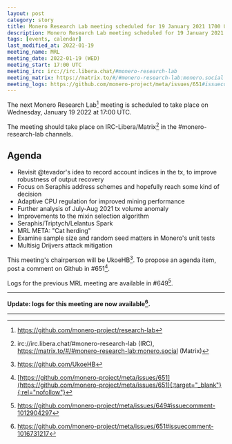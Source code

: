 ```yaml
---
layout: post
category: story
title: Monero Research Lab meeting scheduled for 19 January 2021 1700 UTC
description: Monero Research Lab meeting scheduled for 19 January 2021 1700 UTC on irc/Matrix channels.
tags: [events, calendar]
last_modified_at: 2022-01-19
meeting_name: MRL
meeting_date: 2022-01-19 (WED)
meeting_start: 17:00 UTC
meeting_irc: irc://irc.libera.chat/#monero-research-lab
meeting_matrix: https://matrix.to/#/#monero-research-lab:monero.social
meeting_logs: https://github.com/monero-project/meta/issues/651#issuecomment-1016731217
---
```


The next Monero Research Lab[^1] meeting is scheduled to take place on Wednesday, January 19 2022 at 17:00 UTC.

The meeting should take place on IRC-Libera/Matrix[^2] in the #monero-research-lab channels.

## Agenda

- Revisit @tevador's idea to record account indices in the tx, to improve robustness of output recovery
- Focus on Seraphis address schemes and hopefully reach some kind of decision
- Adaptive CPU regulation for improved mining performance
- Further analysis of July-Aug 2021 tx volume anomaly
- Improvements to the mixin selection algorithm
- Seraphis/Triptych/Lelantus Spark
- MRL META: "Cat herding"
- Examine sample size and random seed matters in Monero's unit tests
- Multisig Drijvers attack mitigation

This meeting's chairperson will be UkoeHB[^3]. To propose an agenda item, post a comment on Github in #651[^4].

Logs for the previous MRL meeting are available in #649[^5].

---

**Update: logs for this meeting are now available[^6].**

---

[^1]: https://github.com/monero-project/research-lab
[^2]: irc://irc.libera.chat/#monero-research-lab (IRC), https://matrix.to/#/#monero-research-lab:monero.social (Matrix)
[^3]: https://github.com/UkoeHB
[^4]: [https://github.com/monero-project/meta/issues/651](https://github.com/monero-project/meta/issues/651){:target="_blank"}{:rel="nofollow"}
[^5]: https://github.com/monero-project/meta/issues/649#issuecomment-1012904297
[^6]: https://github.com/monero-project/meta/issues/651#issuecomment-1016731217
